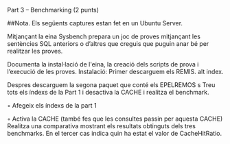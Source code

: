 Part 3 – Benchmarking (2 punts)

##Nota. Els següents captures estan fet en un Ubuntu Server.

Mitjançant la eina Sysbench prepara un joc de proves mitjançant les sentències SQL anteriors o d’altres que creguis que puguin anar bé per realitzar les proves.

Documenta la instal·lació de l'eina, la creació dels scripts de prova i l’execució de les proves. 
Instalació: Primer descarguem els REMIS. alt index.

Despres descarguem la segona paquet que conté els EPELREMOS
s
Treu tots els índexs de la Part 1 i desactiva la CACHE i realitza el benchmark.

◦ Afegeix els índexs de la part 1


◦ Activa la CACHE (també fes que les consultes passin per aquesta CACHE)
Realitza una comparativa mostrant els resultats obtinguts dels tres benchmarks. En el tercer cas indica quin ha estat el valor de CacheHitRatio.
